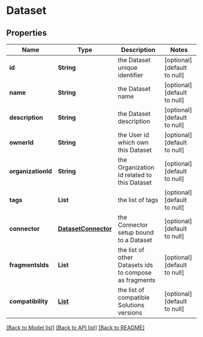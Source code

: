 # Dataset
## Properties

Name | Type | Description | Notes
------------ | ------------- | ------------- | -------------
**id** | **String** | the Dataset unique identifier | [optional] [default to null]
**name** | **String** | the Dataset name | [optional] [default to null]
**description** | **String** | the Dataset description | [optional] [default to null]
**ownerId** | **String** | the User id which own this Dataset | [optional] [default to null]
**organizationId** | **String** | the Organization Id related to this Dataset | [optional] [default to null]
**tags** | **List** | the list of tags | [optional] [default to null]
**connector** | [**DatasetConnector**](DatasetConnector.md) | the Connector setup bound to a Dataset | [optional] [default to null]
**fragmentsIds** | **List** | the list of other Datasets ids to compose as fragments | [optional] [default to null]
**compatibility** | [**List**](DatasetCompatibility.md) | the list of compatible Solutions versions | [optional] [default to null]

[[Back to Model list]](../README.md#documentation-for-models) [[Back to API list]](../README.md#documentation-for-api-endpoints) [[Back to README]](../README.md)

